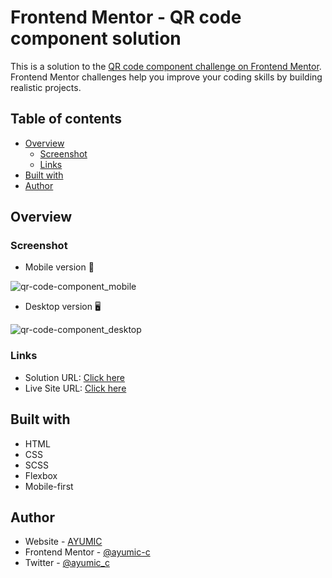 # Frontend Mentor - QR code component solution

This is a solution to the [QR code component challenge on Frontend Mentor](https://www.frontendmentor.io/challenges/qr-code-component-iux_sIO_H). Frontend Mentor challenges help you improve your coding skills by building realistic projects. 

## Table of contents

- [Overview](#overview)
  - [Screenshot](#screenshot)
  - [Links](#links)
- [Built with](#built-with)
- [Author](#author)

## Overview

### Screenshot

- Mobile version 📱

![qr-code-component_mobile](https://user-images.githubusercontent.com/92932301/236670976-840d6a0e-41ad-435c-b781-782929839e98.png)

- Desktop version 🖥️

![qr-code-component_desktop](https://user-images.githubusercontent.com/92932301/236670988-7b0cc675-3e78-45fb-9eb9-29fe8b73431e.png)

### Links

- Solution URL: [Click here](https://www.frontendmentor.io/solutions/qr-code-component-gE4slYf7dX)
- Live Site URL: [Click here](https://ayumic-c.github.io/frontend-mentor_qr-code-component/)

## Built with

- HTML
- CSS
- SCSS
- Flexbox
- Mobile-first

## Author

- Website - [AYUMIC](https://ayumic-c.github.io/ayumic)
- Frontend Mentor - [@ayumic-c](https://www.frontendmentor.io/profile/ayumic-c)
- Twitter - [@ayumic_c](https://twitter.com/ayumic_c)
